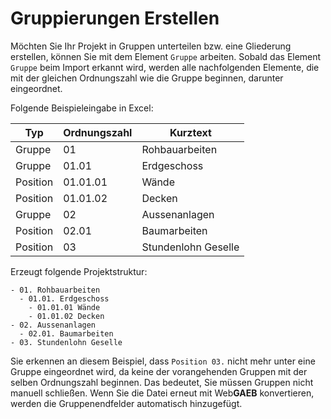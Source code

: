 # Gruppierungen Erstellen

Möchten Sie Ihr Projekt in Gruppen unterteilen bzw. eine Gliederung erstellen, können Sie mit dem Element `Gruppe` arbeiten. Sobald das Element `Gruppe` beim Import erkannt wird, werden alle nachfolgenden Elemente, die mit der gleichen Ordnungszahl wie die Gruppe beginnen, darunter eingeordnet.

Folgende Beispieleingabe in Excel:

| Typ      | Ordnungszahl | Kurztext            |
|----------|--------------|---------------------|
| Gruppe   | 01           | Rohbauarbeiten      |
| Gruppe   | 01.01        | Erdgeschoss         |
| Position | 01.01.01     | Wände               |
| Position | 01.01.02     | Decken              |
| Gruppe   | 02           | Aussenanlagen       |
| Position | 02.01        | Baumarbeiten        |
| Position | 03           | Stundenlohn Geselle |

Erzeugt folgende Projektstruktur:

    - 01. Rohbauarbeiten
      - 01.01. Erdgeschoss
        - 01.01.01 Wände
        - 01.01.02 Decken
    - 02. Aussenanlagen
      - 02.01. Baumarbeiten
    - 03. Stundenlohn Geselle

Sie erkennen an diesem Beispiel, dass `Position 03.` nicht mehr unter eine Gruppe eingeordnet wird, da keine der vorangehenden Gruppen mit der selben Ordnungszahl beginnen. Das bedeutet, Sie müssen Gruppen nicht manuell schließen. Wenn Sie die Datei erneut mit Web**GAEB** konvertieren, werden die Gruppenendfelder automatisch hinzugefügt.
